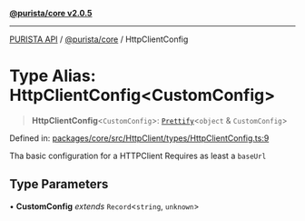 [**@purista/core v2.0.5**](../README.md)

***

[PURISTA API](../../../packages.md) / [@purista/core](../README.md) / HttpClientConfig

# Type Alias: HttpClientConfig\<CustomConfig\>

> **HttpClientConfig**\<`CustomConfig`\>: [`Prettify`](Prettify.md)\<`object` & `CustomConfig`\>

Defined in: [packages/core/src/HttpClient/types/HttpClientConfig.ts:9](https://github.com/puristajs/purista/blob/master/packages/core/src/HttpClient/types/HttpClientConfig.ts#L9)

Tha basic configuration for a HTTPClient
Requires as least a `baseUrl`

## Type Parameters

• **CustomConfig** *extends* `Record`\<`string`, `unknown`\>
